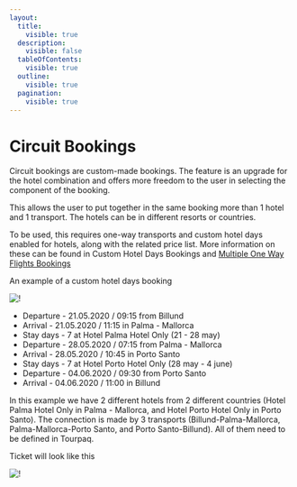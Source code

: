 ```yaml
---
layout:
  title:
    visible: true
  description:
    visible: false
  tableOfContents:
    visible: true
  outline:
    visible: true
  pagination:
    visible: true
---
```


# Circuit Bookings

Circuit bookings are custom-made bookings. The feature is an upgrade for the hotel combination and offers more freedom to the user in selecting the component of the booking.

This allows the user to put together in the same booking more than 1 hotel and 1 transport. The hotels can be in different resorts or countries.

To be used, this requires one-way transports and custom hotel days enabled for hotels, along with the related price list. More information on these can be found in Custom Hotel Days Bookings and [Multiple One Way Flights Bookings](multiple-one-way-flights-bookings.md)

An example of a custom hotel days booking

![!](https://docs.tourpaq.com/assets/images/circuit-8d9b468c853f2ffb0e4a767d96942035.png)

* Departure - 21.05.2020 / 09:15 from Billund
* Arrival - 21.05.2020 / 11:15 in Palma - Mallorca
* Stay days - 7 at Hotel Palma Hotel Only (21 - 28 may)
* Departure - 28.05.2020 / 07:15 from Palma - Mallorca
* Arrival - 28.05.2020 / 10:45 in Porto Santo
* Stay days - 7 at Hotel Porto Hotel Only (28 may - 4 june)
* Departure - 04.06.2020 / 09:30 from Porto Santo
* Arrival - 04.06.2020 / 11:00 in Billund

In this example we have 2 different hotels from 2 different countries (Hotel Palma Hotel Only in Palma - Mallorca, and Hotel Porto Hotel Only in Porto Santo). The connection is made by 3 transports (Billund-Palma-Mallorca, Palma-Mallorca-Porto Santo, and Porto Santo-Billund). All of them need to be defined in Tourpaq.

Ticket will look like this

![!](https://docs.tourpaq.com/assets/images/circuit2-2bd0bf63900266a2219951f4024e4cc9.png)

